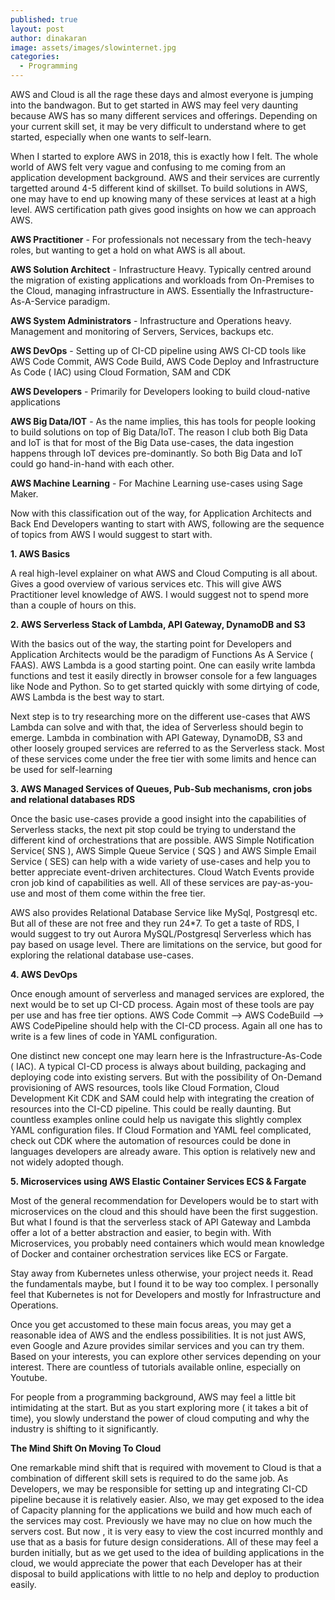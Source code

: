 ```yaml
---
published: true
layout: post
author: dinakaran
image: assets/images/slowinternet.jpg
categories:
  - Programming
---
```


AWS and Cloud is all the rage these days and almost everyone is jumping into the bandwagon. But to get started in AWS may feel very daunting because AWS has so many different services and offerings. Depending on your current skill set, it may be very difficult to understand where to get started, especially when one wants to self-learn. 

When I started to explore AWS in 2018, this is exactly how I felt. The whole world of AWS felt very vague and confusing to me coming from an application development background. AWS and their services are currently targetted around 4-5 different kind of skillset. To build solutions in AWS, one may have to end up knowing many of these services at least at a  high level. AWS certification path gives good insights on how we can approach AWS.
 
**AWS Practitioner** - For professionals not necessary from the tech-heavy roles, but wanting to get a hold on what AWS is all about.  

**AWS Solution Architect** - Infrastructure Heavy. Typically centred around the migration of existing applications and workloads from On-Premises to the Cloud, managing infrastructure in AWS. Essentially the Infrastructure-As-A-Service paradigm. 

**AWS System Administrators** - Infrastructure and Operations heavy. Management and monitoring of Servers, Services, backups etc.

**AWS DevOps** - Setting up of CI-CD pipeline using AWS CI-CD tools like AWS Code Commit, AWS Code Build, AWS Code Deploy and Infrastructure As Code ( IAC) using Cloud Formation, SAM and CDK     

**AWS Developers** - Primarily for Developers looking to build cloud-native applications

**AWS Big Data/IOT** - As the name implies, this has tools for people looking to build solutions on top of Big Data/IoT. The reason I club both Big Data and IoT is that for most of the Big Data use-cases, the data ingestion happens through IoT devices pre-dominantly. So both Big Data and IoT could go hand-in-hand with each other.

**AWS Machine Learning** - For Machine Learning use-cases using Sage Maker.

Now with this classification out of the way, for Application Architects and Back End Developers wanting to start with AWS, following are the sequence of topics from AWS I would suggest to start with.

**1. AWS Basics**

A real high-level explainer on what AWS and Cloud Computing is all about. Gives a good overview of various services etc. This will give AWS Practitioner level knowledge of AWS. I would suggest not to spend more than a couple of hours on this.

**2. AWS Serverless Stack of Lambda, API Gateway, DynamoDB and S3**

With the basics out of the way, the starting point for Developers and Application Architects would be the paradigm of Functions As A Service ( FAAS). AWS Lambda is a good starting point. One can easily write lambda functions and test it easily directly in browser console for a few languages like Node and Python. So to get started quickly with some dirtying of code, AWS Lambda is the best way to start.

Next step is to try researching more on the different use-cases that AWS Lambda can solve and with that, the idea of Serverless should begin to emerge. Lambda in combination with API Gateway, DynamoDB, S3 and other loosely grouped services are referred to as the Serverless stack. Most of these services come under the free tier with some limits and hence can be used for self-learning

**3. AWS Managed Services of Queues, Pub-Sub mechanisms, cron jobs and relational databases RDS**

Once the basic use-cases provide a good insight into the capabilities of Serverless stacks, the next pit stop could be trying to understand the different kind of orchestrations that are possible. AWS Simple Notification Service( SNS ), AWS Simple Queue Service ( SQS ) and AWS Simple Email Service ( SES) can help with a wide variety of use-cases and help you to better appreciate event-driven architectures. Cloud Watch Events provide cron job kind of capabilities as well. All of these services are pay-as-you-use and most of them come within the free tier.

AWS also provides Relational Database Service like MySql, Postgresql etc. But all of these are not free and they run 24*7. To get a taste of RDS, I would suggest to try out Aurora MySQL/Postgresql Serverless which has pay based on usage level. There are limitations on the service, but good for exploring the relational database use-cases. 

**4. AWS DevOps**

Once enough amount of serverless and managed services are explored, the next would be to set up CI-CD process. Again most of these tools are pay per use and has free tier options. AWS Code Commit --> AWS CodeBuild --> AWS CodePipeline should help with the CI-CD process. Again all one has to write is a few lines of code in YAML configuration. 

One distinct new concept one may learn here is the Infrastructure-As-Code ( IAC). A typical CI-CD process is always about building, packaging and deploying code into existing servers. But with the possibility of On-Demand provisioning of AWS resources, tools like Cloud Formation, Cloud Development Kit CDK and SAM could help with integrating the creation of resources into the CI-CD pipeline. This could be really daunting. But countless examples online could help us navigate this slightly complex YAML configuration files. If Cloud Formation and YAML feel complicated, check out CDK where the automation of resources could be done in languages developers are already aware. This option is relatively new and not widely adopted though. 

**5. Microservices using AWS Elastic Container Services ECS & Fargate**

Most of the general recommendation for Developers would be to start with microservices on the cloud and this should have been the first suggestion. But what I found is that the serverless stack of API Gateway and Lambda offer a lot of a better abstraction and easier, to begin with. With Microservices, you probably need containers which would mean knowledge of Docker and container orchestration services like ECS or Fargate.

Stay away from Kubernetes unless otherwise, your project needs it. Read the fundamentals maybe, but I found it to be way too complex. I personally feel that Kubernetes is not for Developers and mostly for Infrastructure and Operations. 

Once you get accustomed to these main focus areas, you may get a reasonable idea of AWS and the endless possibilities. It is not just AWS, even Google and Azure provides similar services and you can try them. Based on your interests, you can explore other services depending on your interest. There are countless of tutorials available online, especially on Youtube.

For people from a programming background, AWS may feel a little bit intimidating at the start. But as you start exploring more ( it takes a bit of time), you slowly understand the power of cloud computing and why the industry is shifting to it significantly. 

**The Mind Shift On Moving To Cloud**

One remarkable mind shift that is required with movement to Cloud is that a combination of different skill sets is required to do the same job. As Developers, we may be responsible for setting up and integrating CI-CD pipeline because it is relatively easier. Also, we may get exposed to the idea of Capacity planning for the applications we build and how much each of the services may cost. Previously we have may no clue on how much the servers cost. But now , it is very easy to view the cost incurred monthly and use that as a basis for future design considerations. All of these may feel a burden initially, but as we get used to the idea of building applications in the cloud, we would appreciate the power that each Developer has at their disposal to build applications with little to no help and deploy to production easily.
